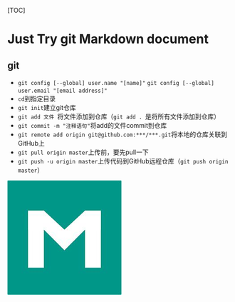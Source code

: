 [TOC]

# Just Try git Markdown document

## git

- `git config [--global] user.name "[name]"` `git config [--global] user.email "[email address]"`
- `cd`到指定目录
- `git init`建立git仓库
- `git add 文件 `将文件添加到仓库（`git add . `是将所有文件添加到仓库）
- `git commit -m "注释语句"`将add的文件commit到仓库
- `git remote add origin git@github.com:***/***.git`将本地的仓库关联到GitHub上
- `git pull origin master`上传前，要先pull一下
- `git push -u origin master`上传代码到GitHub远程仓库（`git push origin master`）



![MDpic](testmarkdown.assets/MDpic.jpg)
